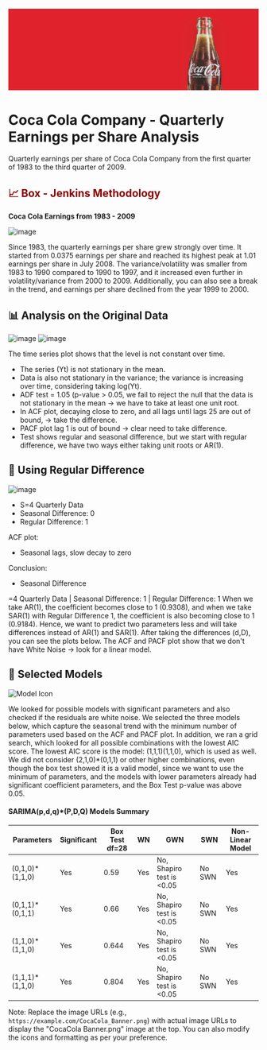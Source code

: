 ![Coca Cola Banner](CocaColaBanner.png)


# Coca Cola Company - Quarterly Earnings per Share Analysis

Quarterly earnings per share of Coca Cola Company from the first quarter of 1983 to the third quarter of 2009.

## <span style="color:darkred">📈 Box - Jenkins Methodology</span>

**Coca Cola Earnings from 1983 - 2009**

<img width="281" alt="image" src="https://github.com/steguess/Time-Series-Analysis-Coca-Cola-Earnings/assets/86976901/15e00e85-2943-4717-8f4c-a0b508fd3a10">



Since 1983, the quarterly earnings per share grew strongly over time. It started from 0.0375 earnings per share and reached its highest peak at 1.01 earnings per share in July 2008. The variance/volatility was smaller from 1983 to 1990 compared to 1990 to 1997, and it increased even further in volatility/variance from 2000 to 2009. Additionally, you can also see a break in the trend, and earnings per share declined from the year 1999 to 2000.

## 📊 Analysis on the Original Data

<img width="257" alt="image" src="https://github.com/steguess/Time-Series-Analysis-Coca-Cola-Earnings/assets/86976901/1b730bb5-1d06-441a-a244-deceb8d37816">


<img width="165" alt="image" src="https://github.com/steguess/Time-Series-Analysis-Coca-Cola-Earnings/assets/86976901/4f37d278-3dbf-4fa7-8390-4316a048bf5f">



The time series plot shows that the level is not constant over time.
- The series (Yt) is not stationary in the mean.
- Data is also not stationary in the variance; the variance is increasing over time, considering taking log(Yt).
- ADF test = 1.05 (p-value > 0.05, we fail to reject the null that the data is not stationary in the mean → we have to take at least one unit root.
- In ACF plot, decaying close to zero, and all lags until lags 25 are out of bound, → take the difference.
- PACF plot lag 1 is out of bound → clear need to take difference.
- Test shows regular and seasonal difference, but we start with regular difference, we have two ways either taking unit roots or AR(1).

## 🔄 Using Regular Difference

<img width="248" alt="image" src="https://github.com/steguess/Time-Series-Analysis-Coca-Cola-Earnings/assets/86976901/9a83717d-ce90-4b31-9df4-1e6415312126">


- S=4 Quarterly Data
- Seasonal Difference: 0
- Regular Difference: 1

ACF plot:
- Seasonal lags, slow decay to zero
  
Conclusion:
- Seasonal Difference

=4 Quarterly Data | Seasonal Difference: 1 | Regular Difference: 1
When we take AR(1), the coefficient becomes close to 1 (0.9308), and when we take SAR(1) with Regular Difference 1, the coefficient is also becoming close to 1 (0.9184). Hence, we want to predict two parameters less and will take differences instead of AR(1) and SAR(1). After taking the differences (d,D), you can see the plots below. The ACF and PACF plot show that we don't have White Noise → look for a linear model.

## 📝 Selected Models

![Model Icon](https://example.com/model-icon.png)

We looked for possible models with significant parameters and also checked if the residuals are white noise. We selected the three models below, which capture the seasonal trend with the minimum number of parameters used based on the ACF and PACF plot. In addition, we ran a grid search, which looked for all possible combinations with the lowest AIC score. The lowest AIC score is the model: (1,1,1)(1,1,0), which is used as well. We did not consider (2,1,0)*(0,1,1) or other higher combinations, even though the box test showed it is a valid model, since we want to use the minimum of parameters, and the models with lower parameters already had significant coefficient parameters, and the Box Test p-value was above 0.05.

#### SARIMA(p,d,q)*(P,D,Q) Models Summary

| Parameters      | Significant | Box Test df=28 | WN   | GWN                  | SWN   | Non-Linear Model |
| --------------- | ----------- | -------------- | ---- | -------------------- | ----- | ---------------- |
| (0,1,0)*(1,1,0) | Yes         | 0.59           | Yes  | No, Shapiro test is <0.05 | No SWN | Yes              |
| (0,1,1)*(0,1,1) | Yes         | 0.66           | Yes  | No, Shapiro test is <0.05 | No SWN | Yes              |
| (1,1,0)*(1,1,0) | Yes         | 0.644          | Yes  | No, Shapiro test is <0.05 | No SWN | Yes              |
| (1,1,1)*(1,1,0) | Yes         | 0.804          | Yes  | No, Shapiro test is <0.05 | No SWN | Yes              |

Note: Replace the image URLs (e.g., `https://example.com/CocaCola_Banner.png`) with actual image URLs to display the "CocaCola Banner.png" image at the top. You can also modify the icons and formatting as per your preference.
